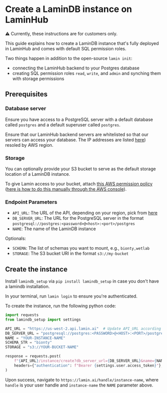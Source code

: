 # Create a LaminDB instance on LaminHub

:warning: Currently, these instructions are for customers only.

This guide explains how to create a LaminDB instance that's fully deployed in LaminHub and comes with default SQL permission roles.

Two things happen in addition to the open-source `lamin init`:

- connecting the LaminHub backend to your Postgres database
- creating SQL permission roles `read`, `write`, and `admin` and synching them with storage permissions

## Prerequisites

### Database server

Ensure you have access to a PostgreSQL server with a default database called `postgres` and a default superuser called `postgres`.

Ensure that our LaminHub backend servers are whitelisted so that our servers can access your database. The IP addresses are listed [here](service-endpoints.md)) resoled by AWS region.

### Storage

You can optionally provide your S3 bucket to serve as the default storage location of a LaminDB instance.

To give Lamin access to your bucket, attach [this AWS permission policy](bucket-policy.md) ([here is how to do this manually through the AWS console](https://docs.aws.amazon.com/AmazonS3/latest/userguide/add-bucket-policy.html)).

### Endpoint Parameters

- `API_URL`: The URL of the API, depending on your region, pick from [here](service-endpoints.md)
- `DB_SERVER_URL`: The URL for the PostgreSQL server in the format `postgresql://postgres:<password>@<host>:<port>/postgres`
- `NAME`: The name of the LaminDB instance

Optionals:
- `SCHEMA`: The list of schemas you want to mount, e.g., `bionty,wetlab`
- `STORAGE`: The S3 bucket URI in the format `s3://my-bucket`

## Create the instance

Install `lamindb_setup` via `pip install lamindb_setup` in case you don't have a lamindb installation.

In your terminal, run `lamin login` to ensure you're authenticated.

To create the instance, run the following python code:

```python
import requests
from lamindb_setup import settings

API_URL = "https://us-west-2.api.lamin.ai"  # Update API_URL according to the region where you to deploy.
DB_SERVER_URL = "postgresql://postgres:<PASSWORD>@<HOST>:<PORT>/postgres"
NAME = "YOUR-INSTANCE-NAME"
SCHEMA_STR = "bionty"
STORAGE = "s3://YOUR-BUCKET-NAME"

response = requests.post(
    f"{API_URL}/instance/create?db_server_url={DB_SERVER_URL}&name={NAME}&schema_str={SCHEMA_STR}&storage={STORAGE}",
    headers={"authentication": f"Bearer {settings.user.access_token}"},
)
```

Upon success, navigate to `https://lamin.ai/handle/instance-name`, where `handle` is your user handle and `instance-name` the `NAME` parameter above.
